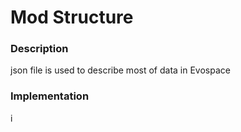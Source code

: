 # Mod Structure

### Description
json file is used to describe most of data in Evospace

### Implementation
i